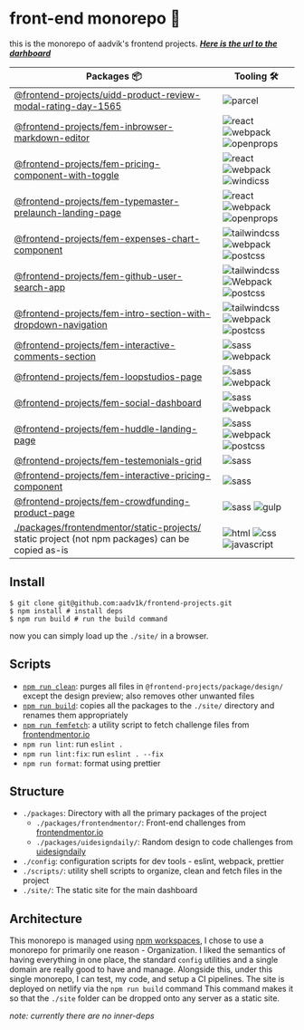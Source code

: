 # front-end monorepo 🗿

this is the monorepo of aadvik's frontend projects. **_[Here is the url to the darhboard](https://aadv1k-frontend.netlify.app)_**

| Packages 📦                                                                                                                                   | Tooling 🛠️                           |
| --------------------------------------------------------------------------------------------------------------------------------------------- | ------------------------------------ |
| [@frontend-projects/uidd-product-review-modal-rating-day-1565](./packages/uidesigndaily/uidd-product-review-modal-rating-day-1565)            | ![parcel]                            |
| [@frontend-projects/fem-inbrowser-markdown-editor](./packages/frontendmentor/fem-inbrowser-markdown-editor)                                   | ![react] ![webpack] ![openprops]     |
| [@frontend-projects/fem-pricing-component-with-toggle](./packages/frontendmentor/fem-pricing-component-with-toggle/)                          | ![react] ![webpack] ![windicss]      |
| [@frontend-projects/fem-typemaster-prelaunch-landing-page](./packages/frontendmentor/fem-typemaster-prelaunch-landing-page/)                  | ![react] ![webpack] ![openprops]     |
| [@frontend-projects/fem-expenses-chart-component](./packages/frontendmentor/fem-expenses-chart-component/)                                    | ![tailwindcss] ![webpack] ![postcss] |
| [@frontend-projects/fem-github-user-search-app](./packages/frontendmentor/fem-github-user-search-app/)                                        | ![tailwindcss] ![Webpack] ![postcss] |
| [@frontend-projects/fem-intro-section-with-dropdown-navigation](./packages/frontendmentor/fem-intro-section-with-dropdown-navigation/)        | ![tailwindcss] ![webpack] ![postcss] |
| [@frontend-projects/fem-interactive-comments-section](./packages/frontendmentor/fem-interactive-comments-section/)                            | ![sass] ![webpack]                   |
| [@frontend-projects/fem-loopstudios-page](./packages/frontendmentor/fem-loopstudios-page/)                                                    | ![sass] ![webpack]                   |
| [@frontend-projects/fem-social-dashboard](./packages/frontendmentor/fem-social-dashboard/)                                                    | ![sass] ![webpack]                   |
| [@frontend-projects/fem-huddle-landing-page](./packages/frontendmentor/fem-huddle-landing-page/)                                              | ![sass] ![webpack] ![postcss]        |
| [@frontend-projects/fem-testemonials-grid](./packages/frontendmentor/fem-testemonials-grid/)                                                  | ![sass]                              |
| [@frontend-projects/fem-interactive-pricing-component](./packages/frontendmentor/fem-interactive-pricing-component/)                          | ![sass]                              |
| [@frontend-projects/fem-crowdfunding-product-page](./packages/frontendmentor/fem-crowdfunding-product-page/)                                  | ![sass] ![gulp]                      |
| [./packages/frontendmentor/static-projects/](./packages/frontendmentor/static-projects) static project (not npm packages) can be copied as-is | ![html] ![css] ![javascript]         |

## Install

```shell
$ git clone git@github.com:aadv1k/frontend-projects.git
$ npm install # install deps
$ npm run build # run the build command
```

now you can simply load up the `./site/` in a browser.

## Scripts

- [`npm run clean`](./scripts/cleanUp.sh): purges all files in `@frontend-projects/package/design/` except the design preview; also removes other unwanted files
- [`npm run build`](./scripts/deploy.sh): copies all the packages to the `./site/` directory and renames them appropriately
- [`npm run femfetch`](./scripts/femfetch.sh): a utility script to fetch challenge files from [frontendmentor.io](https://frontendmentor.io)
- `npm run lint`: run `eslint .`
- `npm run lint:fix`: run `eslint . --fix`
- `npm run format`: format using prettier

## Structure

- `./packages`: Directory with all the primary packages of the project
  - `./packages/frontendmentor/`: Front-end challenges from [frontendmentor.io](https://frontendmentor.io)
  - `./packages/uidesigndaily/`: Random design to code challenges from [uidesigndaily](https://uidesigndaily.com/)
- `./config`: configuration scripts for dev tools - eslint, webpack, prettier
- `./scripts/`: utility shell scripts to organize, clean and fetch files in the project
- `./site/`: The static site for the main dashboard

## Architecture

This monorepo is managed using [npm
workspaces](https://docs.npmjs.com/cli/v7/using-npm/workspaces), I chose to use
a monorepo for primarily one reason - Organization. I liked the semantics of
having everything in one place, the standard `config` utilities and a single
domain are really good to have and manage. Alongside this, under this single
monorepo, I can test, my code, and setup a CI pipelines. The site is deployed
on netlify via the `npm run build` command This command makes it so that the
`./site` folder can be dropped onto any server as a static site.

_note: currently there are no inner-deps_

[react]: https://img.shields.io/badge/-React-282c34?logo=React&logoColor=61dafb&style=classic
[tailwindcss]: https://img.shields.io/badge/-Tailwindcss-282c34?logo=tailwind-css&logocolor=white&style=classic
[sass]: https://img.shields.io/badge/-Sass-282c34?logo=sass&logocolor=white&style=classic
[webpack]: https://img.shields.io/badge/-Webpack-282c34?logo=webpack&logocolor=white&style=classic
[parcel]: https://img.shields.io/badge/-📦%20Parcel-282c34?logo=parcel&logocolor=white&style=classic
[gulp]: https://img.shields.io/badge/-Gulp-282c34?logo=gulp&logocolor=white&style=classic
[postcss]: https://img.shields.io/badge/-PostCSS-282c34?logo=postCSS&logocolor=white&style=classic
[openprops]: https://img.shields.io/badge/-🅿%20OpenProps-282c34?logo=&logocolor=white&style=classic
[windicss]: https://img.shields.io/badge/-WindiCSS-282c34?logo=windicss&logocolor=white&style=classic
[javascript]: https://img.shields.io/badge/-JavaScript-282c34?logo=javascript&logocolor=white&style=classic
[css]: https://img.shields.io/badge/-CSS-282c34?logo=CSS&logocolor=white&style=classic
[html]: https://img.shields.io/badge/-HTML-282c34?logo=html&logocolor=white&style=classic
